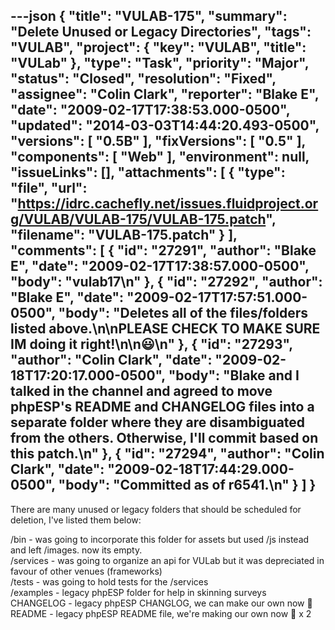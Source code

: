 ---json
{
  "title": "VULAB-175",
  "summary": "Delete Unused or Legacy Directories",
  "tags": "VULAB",
  "project": {
    "key": "VULAB",
    "title": "VULab"
  },
  "type": "Task",
  "priority": "Major",
  "status": "Closed",
  "resolution": "Fixed",
  "assignee": "Colin Clark",
  "reporter": "Blake E",
  "date": "2009-02-17T17:38:53.000-0500",
  "updated": "2014-03-03T14:44:20.493-0500",
  "versions": [
    "0.5B"
  ],
  "fixVersions": [
    "0.5"
  ],
  "components": [
    "Web"
  ],
  "environment": null,
  "issueLinks": [],
  "attachments": [
    {
      "type": "file",
      "url": "https://idrc.cachefly.net/issues.fluidproject.org/VULAB/VULAB-175/VULAB-175.patch",
      "filename": "VULAB-175.patch"
    }
  ],
  "comments": [
    {
      "id": "27291",
      "author": "Blake E",
      "date": "2009-02-17T17:38:57.000-0500",
      "body": "vulab17\n"
    },
    {
      "id": "27292",
      "author": "Blake E",
      "date": "2009-02-17T17:57:51.000-0500",
      "body": "Deletes all of the files/folders listed above.\n\nPLEASE CHECK TO MAKE SURE IM doing it right!\n\n😃\n"
    },
    {
      "id": "27293",
      "author": "Colin Clark",
      "date": "2009-02-18T17:20:17.000-0500",
      "body": "Blake and I talked in the channel and agreed to move phpESP's README and CHANGELOG files into a separate folder where they are disambiguated from the others. Otherwise, I'll commit based on this patch.\n"
    },
    {
      "id": "27294",
      "author": "Colin Clark",
      "date": "2009-02-18T17:44:29.000-0500",
      "body": "Committed as of r6541.\n"
    }
  ]
}
---
There are many unused or legacy folders that should be scheduled for deletion, I've listed them below:

/bin - was going to incorporate this folder for assets but used /js instead and left /images. now its empty.\
/services - was going to organize an api for VULab but it was depreciated in favour of other venues (frameworks)\
/tests - was going to hold tests for the /services\
/examples - legacy phpESP folder for help in skinning surveys\
CHANGELOG - legacy phpESP CHANGLOG, we can make our own now 🙂\
README - legacy phpESP README file, we're making our own now 🙂 x 2

        
